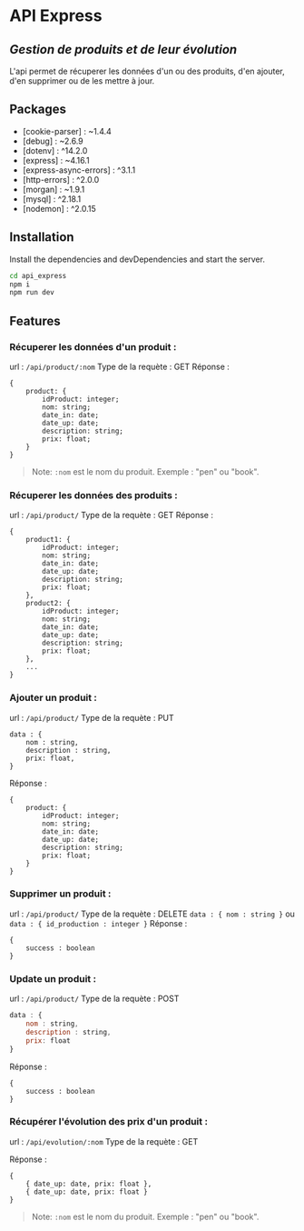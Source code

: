 # API Express

## _Gestion de produits et de leur évolution_

L'api permet de récuperer les données d'un ou des produits, d'en ajouter, d'en supprimer ou de les mettre à jour.

## Packages

- [cookie-parser] : ~1.4.4
- [debug] : ~2.6.9
- [dotenv] : ^14.2.0
- [express] : ~4.16.1
- [express-async-errors] : ^3.1.1
- [http-errors] : ^2.0.0
- [morgan] : ~1.9.1
- [mysql] : ^2.18.1
- [nodemon] : ^2.0.15

## Installation

Install the dependencies and devDependencies and start the server.

```sh
cd api_express
npm i
npm run dev
```

## Features

### Récuperer les données d'un produit :

url : `/api/product/:nom`
Type de la requète : GET
Réponse :

```
{
    product: {
        idProduct: integer;
        nom: string;
        date_in: date;
        date_up: date;
        description: string;
        prix: float;
    }
}
```

> Note: `:nom` est le nom du produit. Exemple : "pen" ou "book".

### Récuperer les données des produits :

url : `/api/product/`
Type de la requète : GET
Réponse :

```
{
    product1: {
        idProduct: integer;
        nom: string;
        date_in: date;
        date_up: date;
        description: string;
        prix: float;
    },
    product2: {
        idProduct: integer;
        nom: string;
        date_in: date;
        date_up: date;
        description: string;
        prix: float;
    },
    ...
}
```

### Ajouter un produit :

url : `/api/product/`
Type de la requète : PUT

```
data : {
    nom : string,
    description : string,
    prix: float,
}
```

Réponse :

```
{
    product: {
        idProduct: integer;
        nom: string;
        date_in: date;
        date_up: date;
        description: string;
        prix: float;
    }
}
```

### Supprimer un produit :

url : `/api/product/`
Type de la requète : DELETE
`data : { nom : string }` ou `data : { id_production : integer }`
Réponse :

```
{
    success : boolean
}
```

### Update un produit :

url : `/api/product/`
Type de la requète : POST

```javascript
data : {
    nom : string,
    description : string,
    prix: float
}
```

Réponse :

```
{
    success : boolean
}
```

### Récupérer l'évolution des prix d'un produit :

url : `/api/evolution/:nom`
Type de la requète : GET


Réponse :
```
{
    { date_up: date, prix: float },
    { date_up: date, prix: float }
}
```
> Note: `:nom` est le nom du produit. Exemple : "pen" ou "book".

